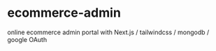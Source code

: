 # ecommerce-admin
online ecommerce admin portal with Next.js / tailwindcss / mongodb / google OAuth
